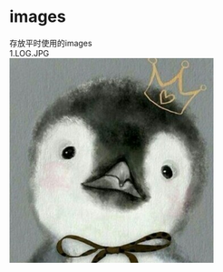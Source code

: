 # images

存放平时使用的images  
1.LOG.JPG  
![log.jpg](https://github.com/m0nkee/images/blob/master/log.jpg)

